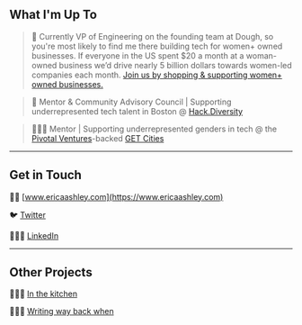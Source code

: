## What I'm Up To

> 🍩 Currently VP of Engineering on the founding team at Dough, so you're most likely to find me there building tech for women+ owned businesses. If everyone in the US spent $20 a month at a woman-owned business we’d drive nearly 5 billion dollars towards women-led companies each month. [Join us by shopping & supporting women+ owned businesses.](https://changemaker.joindough.com)

> 🌱 Mentor & Community Advisory Council | Supporting underrepresented tech talent in Boston @ [Hack.Diversity](https://www.hackdiversity.com)

> 👩🏻‍🚀 Mentor | Supporting underrepresented genders in tech @ the [Pivotal Ventures](https://www.pivotalventures.org)-backed [GET Cities](https://www.getcities.org)

---

## Get in Touch

💃🏻 [www.ericaashley.com](https://www.ericaashley.com)

🐦 [Twitter](https://twitter.com/__ericaashley__)

👩🏻‍💼 [LinkedIn](https://www.linkedin.com/in/ericakangas)

---

## Other Projects

👩🏻‍🍳 [In the kitchen](https://recipes.ericaashley.com)

👩🏻‍💻 [Writing way back when](https://blog.ericaashley.com)